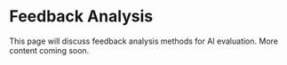 # Feedback Analysis

This page will discuss feedback analysis methods for AI evaluation. More content coming soon. 
